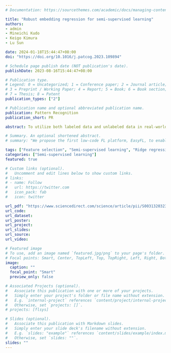 ```yaml
---
# Documentation: https://sourcethemes.com/academic/docs/managing-content/

title: "Robust embedding regression for semi-supervised learning"
authors: 
- admin
- Mineichi Kudo
- Keigo Kimura
- Lu Sun

date: 2024-01-18T15:44:47+08:00
doi: "https://doi.org/10.1016/j.patcog.2023.109894"

# Schedule page publish date (NOT publication's date).
publishDate: 2023-08-16T15:44:47+08:00

# Publication type.
# Legend: 0 = Uncategorized; 1 = Conference paper; 2 = Journal article;
# 3 = Preprint / Working Paper; 4 = Report; 5 = Book; 6 = Book section;
# 7 = Thesis; 8 = Patent
publication_types: ["2"]

# Publication name and optional abbreviated publication name.
publication: Pattern Recognition
publication_short: PR

abstract: To utilize both labeled data and unlabeled data in real-world applications, semi-supervised learning is widely used as an effective technique. However, most semi-supervised methods do not perform well when there are many noises and redundant information in the original data. To address these issues, in this paper, we proposed a novel approach called robust embedding regression (RER) for semi-supervised learning by inheriting the advantages of the existing semi-supervised learning, robust linear regression, and low-rank representation techniques. Specifically, RER constructs a more robust and accurate graph by adaptively arranging the weight coefficient for each data point. Furthermore, the low-rank representation is introduced to reduce the negative influence of the redundant features and noises residing in the original data while the graph construction. More importantly, the proper norms are imposed on both the reconstruction and regularization terms to further improve the robustness and earn feature/sample selection. We designed an effective iterative algorithm to optimize the problem of RER. Comprehensive experimental results conducted on both synthetic and real-world datasets indicate that RER is superior in classification and clustering performance and robust to different types of noise compared with the existing semi-supervised methods.

# Summary. An optional shortened abstract.
# summary: "We propose the first low-code FL platform, EasyFL, to enable users with various levels of expertise to experiment and prototype FL applications with little coding. We achieve this goal while ensuring great flexibility and extensibility for customization by unifying simple API design, modular design, and granular training flow abstraction. Besides, EasyFL expedites distributed training by 1.5x."

tags: ["Feature selection", "Semi-supervised learning", "Ridge regression", "Nuclear norm"]
categories: ["Semi-supervised learning"]
featured: true

# Custom links (optional).
#   Uncomment and edit lines below to show custom links.
# links:
# - name: Follow
#   url: https://twitter.com
#   icon_pack: fab
#   icon: twitter

url_pdf: "https://www.sciencedirect.com/science/article/pii/S0031320323005927"
url_code: 
url_dataset:
url_poster:
url_project:
url_slides:
url_source:
url_video:

# Featured image
# To use, add an image named `featured.jpg/png` to your page's folder. 
# Focal points: Smart, Center, TopLeft, Top, TopRight, Left, Right, BottomLeft, Bottom, BottomRight.
image:
  caption: ""
  focal_point: "Smart"
  preview_only: false

# Associated Projects (optional).
#   Associate this publication with one or more of your projects.
#   Simply enter your project's folder or file name without extension.
#   E.g. `internal-project` references `content/project/internal-project/index.md`.
#   Otherwise, set `projects: []`.
# projects: [flsys]

# Slides (optional).
#   Associate this publication with Markdown slides.
#   Simply enter your slide deck's filename without extension.
#   E.g. `slides: "example"` references `content/slides/example/index.md`.
#   Otherwise, set `slides: ""`.
slides: ""
---
```

